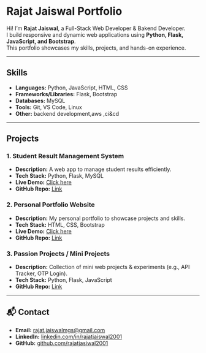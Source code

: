 # Rajat Jaiswal Portfolio

Hi! I’m **Rajat Jaiswal**, a Full-Stack Web Developer & Bakend Developer.  
I build responsive and dynamic web applications using **Python, Flask, JavaScript, and Bootstrap**.  
This portfolio showcases my skills, projects, and hands-on experience.

---

##  Skills

- **Languages:** Python, JavaScript, HTML, CSS  
- **Frameworks/Libraries:** Flask, Bootstrap  
- **Databases:** MySQL  
- **Tools:** Git, VS Code, Linux  
- **Other:**  backend development,aws ,ci&cd  

---

##  Projects

### 1. Student Result Management System
- **Description:** A web app to manage student results efficiently.  
- **Tech Stack:** Python, Flask, MySQL  
- **Live Demo:** [Click here](http://172.30.85.134:5000)  
- **GitHub Repo:** [Link](https://github.com/rajatjasiwal2001/student-result-management)

### 2. Personal Portfolio Website
- **Description:** My personal portfolio to showcase projects and skills.  
- **Tech Stack:** HTML, CSS, Bootstrap  
- **Live Demo:** [Click here](https://rajatjasiwal2001.github.io/portfolio/)  
- **GitHub Repo:** [Link](https://github.com/rajatjasiwal2001/portfolio-)

### 3. Passion Projects / Mini Projects
- **Description:** Collection of mini web projects & experiments (e.g., API Tracker, OTP Login).  
- **Tech Stack:** Python, Flask, JavaScript  
- **GitHub Repo:** [Link](https://github.com/rajatjasiwal2001/mini-projects)  

---

## 📬 Contact

- **Email:** rajat.jaiswalmgs@gmail.com  
- **LinkedIn:** [linkedin.com/in/rajatjaiswal2001](https://linkedin.com/in/rajatjaiswal2001)  
- **GitHub:** [github.com/rajatjasiwal2001](https://github.com/rajatjasiwal2001)  

